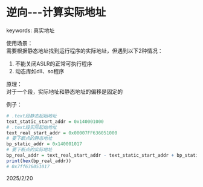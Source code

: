 # 逆向---计算实际地址

keywords: 真实地址  

使用场景：  
需要根据静态地址找到运行程序的实际地址，但遇到以下2种情况：  
1. 不能关闭ASLR的正常可执行程序
2. 动态库如dll、so程序

原理：  
对于一个段，实际地址和静态地址的偏移是固定的  

例子：  
```r
# .text段静态起始地址
text_static_start_addr = 0x140001000
# .text段实际起始地址
text_real_start_addr = 0x00007FF636051000
# 要下断点的静态地址
bp_static_addr = 0x140001017
# 要下断点的实际地址
bp_real_addr = text_real_start_addr - text_static_start_addr + bp_static_addr
print(hex(bp_real_addr))
# 0x7ff636051017
```


2025/2/20  
